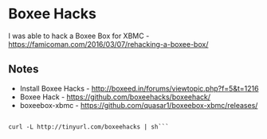 # Boxee Hacks

I was able to hack a Boxee Box for XBMC - https://famicoman.com/2016/03/07/rehacking-a-boxee-box/

## Notes

* Install Boxee Hacks - http://boxeed.in/forums/viewtopic.php?f=5&t=1216
* Boxee Hack - https://github.com/boxeehacks/boxeehack/
* boxeebox-xbmc - https://github.com/quasar1/boxeebox-xbmc/releases/

```boxeebox;curl -L tinyurl.com/boxeehacks -o /tmp/i;sh /tmp/i

curl -L http://tinyurl.com/boxeehacks | sh```